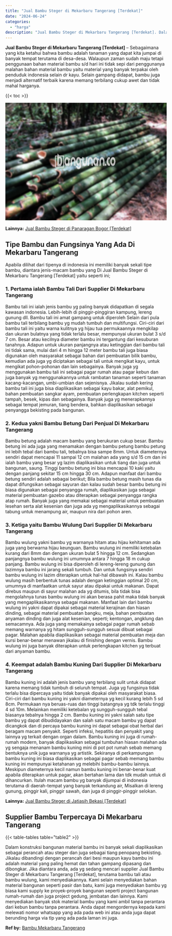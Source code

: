 ```yaml
---
title: "Jual Bambu Steger di Mekarbaru Tangerang [Terdekat]"
date: "2024-06-24"
categories: 
  - "harga"
description: "Jual Bambu Steger di Mekarbaru Tangerang [Terdekat]. Dalam konstruksi bangunan material bambu ini banyak sekali diaplikasikan sebagai perancah atau steger da..."
---
```


**Jual Bambu Steger di Mekarbaru Tangerang \[Terdekat\]** – Sebagaimana yang kita ketahui bahwa bambu adalah tanaman yang dapat kita jumpai di banyak tempat terutama di desa-desa. Walaupun zaman sudah maju tetapi penggunaan bahan material bambu s/d hari ini tidak sepi dari penggunanya malahan bahan material bambu yaitu material yang banyak terpakai oleh penduduk indonesia selain dr kayu. Selain gampang didapat, bambu juga menjadi alternatif terbaik karena memang terbilang cukup awet dan tidak mahal harganya.

{{< toc >}}

![Jual Bambu Steger di Mekarbaru Tangerang [Terdekat]](/images/jual-bambu-tali-39.png)

**Lainnya:** [Jual Bambu Steger di Panaragan Bogor \[Terdekat\]](https://bambu.bangunan.co/jual-bambu-steger-di-panaragan-bogor-terdekat/)

## Tipe Bambu dan Fungsinya Yang Ada Di Mekarbaru Tangerang

Apabila dilihat dari tipenya di indonesia ini memiliki banyak sekali tipe bambu, diantara jenis-macam bambu yang Di Jual Bambu Steger di Mekarbaru Tangerang \[Terdekat\] yaitu seperti ini;

### 1\. Pertama ialah Bambu Tali Dari Supplier Di Mekarbaru Tangerang

Bambu tali ini ialah jenis bambu yg paling banyak didapatkan di segala kawasan indonesia. Lebih-lebih di pinggir-pinggiran kampung, lereng gunung dll. Bambu tali ini amat gampang untuk diperoleh Selain dari pula bambu tali terbilang bambu yg mudah tumbuh dan multifungsi. Ciri-ciri dari bambu tali ini yaitu warna kulitnya yg hijau tua permukaannya mengkilap dan ukuran bulatnya yang tidak terlalu besar, mempunyai ukuran bulat 3 s/d 7 cm. Besar atau kecilnya diameter bambu ini tergantung dari kesuburan tanahnya. Adapun untuk ukuran panjangnya atau ketinggian dari bambu tali ini tidak sama, mulai dari 4 m hingga 12 meter bambu tali juga biasa digunakan oleh masyarakat sebagai bahan dari pembuatan bilik bambu, kemudian ada juga yg diciptakan sebagai tali untuk mengikat kayu, untuk mengikat pohon-pohonan dan lain sebagainya. Banyak juga yg menggunakan bambu tali ini sebagai pagar rumah atau pagar kebun dan juga banyak yg menggunakannya untuk rambatan tanaman seperti tanaman kacang-kacangan, umbi-umbian dan sejenisnya. Jikalau sudah kering bambu tali ini juga bisa diaplikasikan sebagai kayu bakar, alat pemikul, bahan pembuatan sangkar ayam, pembuatan perlengkapan kitchen seperti tampah, besek, kipas dan sebagainya. Banyak juga yg menerapkannya sebagai tempat jemuran, tiang bendera, bahkan diaplikasikan sebagai penyangga bekisting pada bangunan.

### 2\. Kedua yakni Bambu Betung Dari Penjual Di Mekarbaru Tangerang

Bambu betung adalah macam bambu yang berukuran cukup besar. Bambu betung ini ada juga yang menamakan dengan bambu petung bambu petung ini lebih tebal dari bambu tali, tebalnya bisa sampe 8mm. Untuk diameternya sendiri dapat mencapai 11 sampai 12 cm malahan ada yang s/d 15 cm dan ini ialah bambu yang besar yg lazim diaplikasikan untuk tiang dan juga untuk bangunan, saung. Tinggi bambu betung ini bisa mencapai 10 kaki yaitu dengan panjang sekitar 15 cm hingga 30 cm. Adapun manfaat dari bambu betung sendiri adalah sebagai berikut; Bila bambu betung masih tunas dia dapat difungsikan sebagai sayuran dan kalau sudah besar bambu betung ini biasa digunakan sebagai penyangga rumah, diaplikasikan juga sebagai material pembuatan gazebo atau diterapkan sebagai penyangga rangka atap rumah. Banyak juga yang memakai sebagai material untuk pembuatan lesehan serta alat kesenian dan juga ada yg mengaplikasikannya sebagai tabung untuk menampung air, maupun nira dari pohon aren.

### 3\. Ketiga yaitu Bambu Wulung Dari Supplier Di Mekarbaru Tangerang

Bambu wulung yakni bambu yg warnanya hitam atau hijau kehitaman ada juga yang berwarna hijau keunguan. Bambu wulung ini memiliki ketebalan kurang dari 8mm dan dengan ukuran bulat 5 hingga 12 cm. Sedangkan panjangnya bambu wulung ini umumnya antara 7 hingga 18 m cukup panjang. Bambu wulung ini bisa diperoleh di lereng-lereng gunung dan lazimnya bambu ini jarang sekali tumbuh. Dan untuk fungsinya sendiri bambu wulung ini lazim diterapkan untuk hal-hal dibawah ini. Kalau bambu wulung masih berbentuk tunas adalah dengan ketinggian optimal 20 cm, umumnya di manfaatkan untuk sayur atau dipakai untuk makanan. Dapat direbus maupun di sayur malahan ada yg ditumis, bila tidak bisa mengolahnya tunas bambu wulung ini akan berasa pahit maka tidak banyak yang mengaplikasikannya sebagai makanan. Manfaat lain dari bambu wulung ini yakni dapat dipakai sebagai material kerajinan dan hiasan dinding, sebagai material pembuatan bangku, meja, bahan pembuatan anyaman dinding dan juga alat kesenian, seperti; kentongan, angklung dan semacamnya. Ada juga yang memakainya sebagai pagar rumah sebab memang warnanya yg hitam sungguh-sungguh sesuai dibuat sebagai pagar. Malahan apabila diaplikasikan sebagai material pembuatan meja dan kursi benar-benar menawan jikalau di finishing dengan vernis. Bambu wulung ini juga banyak diterapkan untuk perlengkapan kitchen yg terbuat dari anyaman bambu.

### 4\. Keempat adalah Bambu Kuning Dari Supplier Di Mekarbaru Tangerang

Bambu kuning ini adalah jenis bambu yang terbilang sulit untuk didapat karena memang tidak tumbuh di seluruh tempat. Juga yg fungsinya tidak terlalu bisa dipercaya yaitu tidak banyak dipakai oleh masyarakat biasa. Ciri-ciri dari bambu kuning ini yakni diameternya yg kecil kurang lebih 5 sd 8cm. Permukaan nya beruas-ruas dan tinggi batangnya yg tdk terlalu tinggi 4 sd 10m. Melainkan memiliki ketebalan yg sungguh-sungguh tebal biasanya tebalnya hingga 2 cm. Bambu kuning ini yakni salah satu tipe bambu yg dapat dibudidayakan dan salah satu macam bambu yg dapat dicangkok dan di percaya bambu kuning ini dapat sebagai obat herbal dari beragam macam penyakit. Seperti infeksi, hepatitis dan penyakit yang lainnya yg terkait dengan organ dalam. Bambu kuning ini juga di rumah-rumah modern, banyak diaplikasikan sebagai tumbuhan hiasan malahan ada yg sengaja menanam bambu kuning mini di pot pot rumah sebab memang bentuknya unik juga warnanya yg artistik. Sekiranya di perkampungan bambu kuning ini biasa diaplikasikan sebagai pagar sebab memang bambu kuning ini mempunyai ketahanan yg melebihi bambu-bambu lainnya. Meskipun diameternya kecil namun bambu kuning ini benar-benar kuat apabila diterapkan untuk pagar, akan bertahan lama dan tdk mudah untuk di dihancurkan. Itulah macam bambu yg banyak dijumpai di indonesia terutama di daerah-tempat yang banyak terkandung air, Misalkan di lereng gunung, pinggir kali, pinggir sawah, dan juga di pinggir-pinggir selokan.

**Lainnya:** [Jual Bambu Steger di Jatiasih Bekasi \[Terdekat\]](https://bambu.bangunan.co/jual-bambu-steger-di-jatiasih-bekasi-terdekat/)

## Supplier Bambu Terpercaya Di Mekarbaru Tangerang

{{< table-tables table="table2" >}}

Dalam konstruksi bangunan material bambu ini banyak sekali diaplikasikan sebagai perancah atau steger dan juga sebagai tiang penopang bekisting. Jikalau dibandingi dengan perancah dari besi maupun kayu bambu ini adalah material yang paling hemat dan tahan gampang dipasang dan dibongkar. Jika diantara anda, ada yg sedang mencari supplier Jual Bambu Steger di Mekarbaru Tangerang \[Terdekat\], terutama bambu tali atau bambu wulung, kami menyediakannya. Kami selain menyediakan bahan material bangunan seperti pasir dan batu, kami juga menyediakan bambu yg biasa kami supply ke proyek-proyek bangunan seperti project bangunan rumah-rumah dan juga project gedung, jembatan dan lainnya. Kami menyediakan banyak stok material bambu yang kami ambil tanpa perantara dari kebun bambu tanpa perantara. Anda dapat mengordernya kepada kami melewati nomor whatsapp yang ada pada web ini atau anda juga dapat berunding harga via tlp yang ada pada laman ini juga.

**Ref by:** [Bambu Mekarbaru Tangerang](https://id.wikipedia.org/wiki/Bambu)
